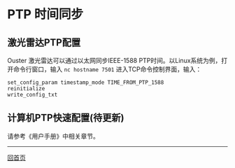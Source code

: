 # PTP 时间同步

## 激光雷达PTP配置

Ouster 激光雷达可以通过以太网同步IEEE-1588 PTP时间。以Linux系统为例，打开命令行窗口，输入 `nc hostname 7501` 进入TCP命令控制界面，输入：

```
set_config_param timestamp_mode TIME_FROM_PTP_1588
reinitialize
write_config_txt
```

## 计算机PTP快速配置(待更新)

请参考《用户手册》中相关章节。

---
[回首页](#main)